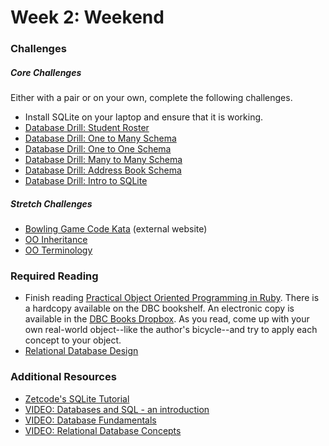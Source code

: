 # Week 2:  Weekend

### Challenges
##### Core Challenges
Either with a pair or on your own, complete the following challenges.
- Install SQLite on your laptop and ensure that it is working.
- [Database Drill: Student Roster](https://github.com/mantises-2014/database-drill-student-roster-challenge)
- [Database Drill: One to Many Schema](https://github.com/mantises-2014/database-drill-one-to-many-schema-challenge)
- [Database Drill: One to One Schema](https://github.com/mantises-2014/database-drill-one-to-one-schema-challenge)
- [Database Drill: Many to Many Schema](https://github.com/mantises-2014/database-drill-many-to-many-schema-challenge)
- [Database Drill: Address Book Schema](https://github.com/mantises-2014/db-drill-address-book-schema-challenge)
- [Database Drill: Intro to SQLite](https://github.com/mantises-2014/database-drill-intro-to-sqlite-challenge)

##### Stretch Challenges
- [Bowling Game Code Kata](http://content.codersdojo.org/code-kata-catalogue/bowling-game/) (external website)
- [OO Inheritance](https://github.com/mantises-2014/p5-oo-inheritance-challenge)
- [OO Terminology](https://github.com/mantises-2014/p6-oo-terminology-challenge)


### Required Reading
- Finish reading [Practical Object Oriented Programming in Ruby](https://www.dropbox.com/s/82gx9sf00vmonad/Practical%20Object%20Oriented%20Design%20in%20Ruby.pdf).  There is a hardcopy available on the DBC bookshelf.  An electronic copy is available in the [DBC Books Dropbox](https://www.dropbox.com/sh/cyje5e6cfk708al/USop5LBSQA).  As you read, come up with your own real-world object--like the author's bicycle--and try to apply each concept to your object.
- [Relational Database Design](http://www.ntu.edu.sg/home/ehchua/programming/sql/Relational_Database_Design.html)


### Additional Resources
- [Zetcode's SQLite Tutorial](http://zetcode.com/db/sqlite/)
- [VIDEO: Databases and SQL - an introduction](http://www.youtube.com/watch?v=SVV7HjKmFY4)
- [VIDEO: Database Fundamentals](http://www.youtube.com/watch?v=xNJZYX6tpWU)
- [VIDEO: Relational Database Concepts](https://www.youtube.com/watch?v=NvrpuBAMddw)
